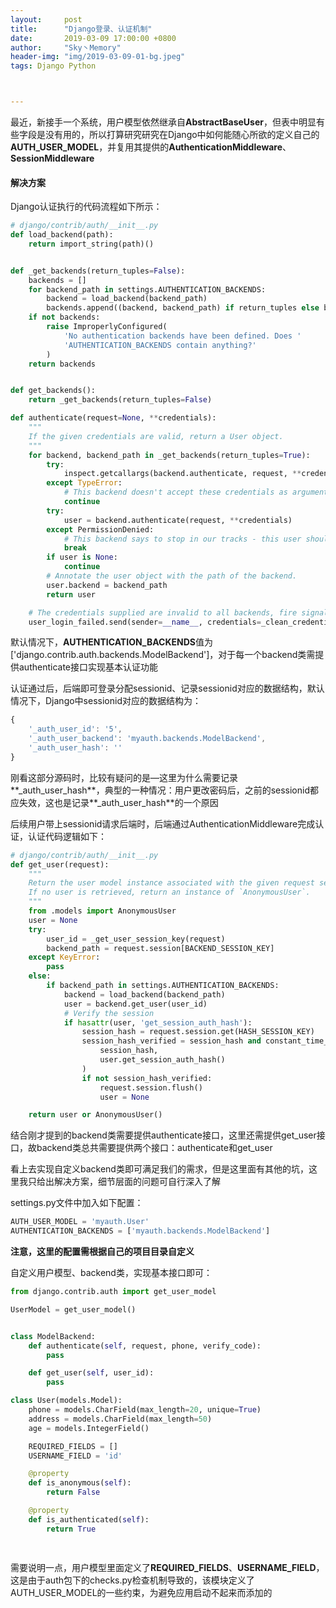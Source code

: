 ```yaml
---
layout:     post
title:      "Django登录、认证机制"
date:       2019-03-09 17:00:00 +0800
author:     "Sky丶Memory"
header-img: "img/2019-03-09-01-bg.jpeg"
tags: Django Python



---
```


最近，新接手一个系统，用户模型依然继承自**AbstractBaseUser**，但表中明显有些字段是没有用的，所以打算研究研究在Django中如何能随心所欲的定义自己的**AUTH_USER_MODEL**，并复用其提供的**AuthenticationMiddleware**、**SessionMiddleware**

#### 解决方案

Django认证执行的代码流程如下所示：

```python
# django/contrib/auth/__init__.py
def load_backend(path):
    return import_string(path)()


def _get_backends(return_tuples=False):
    backends = []
    for backend_path in settings.AUTHENTICATION_BACKENDS:
        backend = load_backend(backend_path)
        backends.append((backend, backend_path) if return_tuples else backend)
    if not backends:
        raise ImproperlyConfigured(
            'No authentication backends have been defined. Does '
            'AUTHENTICATION_BACKENDS contain anything?'
        )
    return backends


def get_backends():
    return _get_backends(return_tuples=False)

def authenticate(request=None, **credentials):
    """
    If the given credentials are valid, return a User object.
    """
    for backend, backend_path in _get_backends(return_tuples=True):
        try:
            inspect.getcallargs(backend.authenticate, request, **credentials)
        except TypeError:
            # This backend doesn't accept these credentials as arguments. Try the next one.
            continue
        try:
            user = backend.authenticate(request, **credentials)
        except PermissionDenied:
            # This backend says to stop in our tracks - this user should not be allowed in at all.
            break
        if user is None:
            continue
        # Annotate the user object with the path of the backend.
        user.backend = backend_path
        return user

    # The credentials supplied are invalid to all backends, fire signal
    user_login_failed.send(sender=__name__, credentials=_clean_credentials(credentials), request=request)
```

默认情况下，**AUTHENTICATION_BACKENDS**值为['django.contrib.auth.backends.ModelBackend']，对于每一个backend类需提供authenticate接口实现基本认证功能

认证通过后，后端即可登录分配sessionid、记录sessionid对应的数据结构，默认情况下，Django中sessionid对应的数据结构为：

```javascript
{
    '_auth_user_id': '5',
    '_auth_user_backend': 'myauth.backends.ModelBackend',
    '_auth_user_hash': ''
}
```

刚看这部分源码时，比较有疑问的是—这里为什么需要记录**_auth_user_hash**，典型的一种情况：用户更改密码后，之前的sessionid都应失效，这也是记录**_auth_user_hash**的一个原因

后续用户带上sessionid请求后端时，后端通过AuthenticationMiddleware完成认证，认证代码逻辑如下：

```python
# django/contrib/auth/__init__.py
def get_user(request):
    """
    Return the user model instance associated with the given request session.
    If no user is retrieved, return an instance of `AnonymousUser`.
    """
    from .models import AnonymousUser
    user = None
    try:
        user_id = _get_user_session_key(request)
        backend_path = request.session[BACKEND_SESSION_KEY]
    except KeyError:
        pass
    else:
        if backend_path in settings.AUTHENTICATION_BACKENDS:
            backend = load_backend(backend_path)
            user = backend.get_user(user_id)
            # Verify the session
            if hasattr(user, 'get_session_auth_hash'):
                session_hash = request.session.get(HASH_SESSION_KEY)
                session_hash_verified = session_hash and constant_time_compare(
                    session_hash,
                    user.get_session_auth_hash()
                )
                if not session_hash_verified:
                    request.session.flush()
                    user = None

    return user or AnonymousUser()

```

结合刚才提到的backend类需要提供authenticate接口，这里还需提供get_user接口，故backend类总共需要提供两个接口：authenticate和get_user

看上去实现自定义backend类即可满足我们的需求，但是这里面有其他的坑，这里我只给出解决方案，细节层面的问题可自行深入了解

settings.py文件中加入如下配置：

```python
AUTH_USER_MODEL = 'myauth.User'
AUTHENTICATION_BACKENDS = ['myauth.backends.ModelBackend']
```

**注意，这里的配置需根据自己的项目目录自定义**

自定义用户模型、backend类，实现基本接口即可：

```python
from django.contrib.auth import get_user_model

UserModel = get_user_model()


class ModelBackend:
    def authenticate(self, request, phone, verify_code):
        pass

    def get_user(self, user_id):
        pass

class User(models.Model):
    phone = models.CharField(max_length=20, unique=True)
    address = models.CharField(max_length=50)
    age = models.IntegerField()

    REQUIRED_FIELDS = []
    USERNAME_FIELD = 'id'

    @property
    def is_anonymous(self):
        return False

    @property
    def is_authenticated(self):
        return True
 
 
```

需要说明一点，用户模型里面定义了**REQUIRED_FIELDS**、**USERNAME_FIELD**，这是由于auth包下的checks.py检查机制导致的，该模块定义了AUTH_USER_MODEL的一些约束，为避免应用启动不起来而添加的

